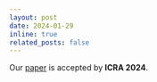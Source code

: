 ```yaml
---
layout: post
date: 2024-01-29
inline: true
related_posts: false
---
```


Our [paper](https://arxiv.org/abs/2309.10443) is accepted by **ICRA 2024**.

